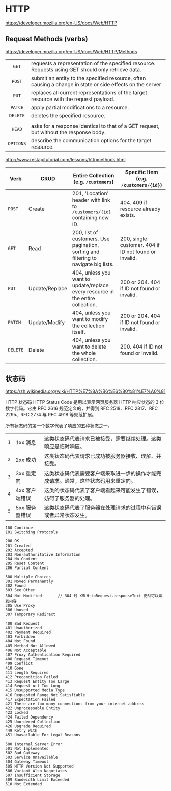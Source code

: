 # HTTP

https://developer.mozilla.org/en-US/docs/Web/HTTP

## Request Methods (verbs)

https://developer.mozilla.org/en-US/docs/Web/HTTP/Methods  

|||
|:---------:|---------------------------------------------------------------------------------------------------------
| `GET`     | requests a representation of the specified resource. Requests using GET should only retrieve data.
| `POST`    | submit an entity to the specified resource, often causing a change in state or side effects on the server
| `PUT`     | replaces all current representations of the target resource with the request payload.
| `PATCH`   | apply partial modifications to a resource.
| `DELETE`  | deletes the specified resource.
||
| `HEAD`    | asks for a response identical to that of a GET request, but without the response body.
| `OPTIONS` | describe the communication options for the target resource.

http://www.restapitutorial.com/lessons/httpmethods.html

| Verb  | CRUD | Entire Collection (e.g. `/customers`) | Specific Item (e.g. `/customers/{id}`)
|-------|------|-------------------------------------|-----------------------------------------------
| `POST` | Create | 201, 'Location' header with link to `/customers/{id}` containing new ID. | 404. 409 if resource already exists.
| `GET`  | Read   | 200, list of customers. Use pagination, sorting and filtering to navigate big lists. | 200, single customer. 404 if ID not found or invalid.
| `PUT`  |  Update/Replace | 404, unless you want to update/replace every resource in the entire collection. | 200 or 204. 404 if ID not found or invalid.
| `PATCH`   | Update/Modify | 404, unless you want to modify the collection itself. | 200 or 204. 404 if ID not found or invalid.
| `DELETE`  | Delete | 404, unless you want to delete the whole collection. | 200. 404 if ID not found or invalid.


## 状态码

https://zh.wikipedia.org/wiki/HTTP%E7%8A%B6%E6%80%81%E7%A0%81   

HTTP 状态码 HTTP Status Code 是用以表示网页服务器 HTTP 响应状态的 3 位数字代码。它由 RFC 2616 规范定义的，并得到 RFC 2518、RFC 2817、RFC 2295、RFC 2774 与 RFC 4918 等规范扩展。

所有状态码的第一个数字代表了响应的五种状态之一。

||||
|-----|----------------|----------------------------------------------------------------------------------
| `1` | 1xx 消息       | 这类状态码代表请求已被接受，需要继续处理。这类响应是临时响应。
| `2` | 2xx 成功       | 这类状态码代表请求已成功被服务器接收、理解、并接受。
| `3` | 3xx 重定向     | 这类状态码代表需要客户端采取进一步的操作才能完成请求。通常，这些状态码用来重定向。
| `4` | 4xx 客户端错误 | 这类的状态码代表了客户端看起来可能发生了错误，妨碍了服务器的处理。
| `5` | 5xx 服务器错误 | 这类状态码代表了服务器在处理请求的过程中有错误或者异常状态发生。

```text
100 Continue
101 Switching Protocols

200 OK
201 Created
202 Accepted
203 Non-authoritative Information
204 No Content
205 Reset Content
206 Partial Content

300 Multiple Choices
301 Moved Permanently
302 Found
303 See Other
304 Not Modified       // 304 时 XMLHttpRequest.responseText 仍然可以读到内容
305 Use Proxy
306 Unused
307 Temporary Redirect

400 Bad Request
401 Unauthorized
402 Payment Required
403 Forbidden
404 Not Found
405 Method Not Allowed
406 Not Acceptable
407 Proxy Authentication Required
408 Request Timeout
409 Conflict
410 Gone
411 Length Required
412 Precondition Failed
413 Request Entity Too Large
414 Request-url Too Long
415 Unsupported Media Type
416 Requested Range Not Satisfiable
417 Expectation Failed
421 There are too many connections from your internet address
422 Unprocessable Entity
423 Locked
424 Failed Dependency
425 Unordered Collection
426 Upgrade Required
449 Retry With
451 Unavailable For Legal Reasons

500 Internal Server Error
501 Not Implemented
502 Bad Gateway
503 Service Unavailable
504 Gateway Timeout
505 HTTP Version Not Supported
506 Variant Also Negotiates
507 Insufficient Storage
509 Bandwidth Limit Exceeded
510 Not Extended
```
